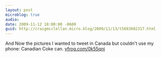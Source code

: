 ```yaml
---
layout: post
microblog: true
audio: 
date: 2009-11-12 18:00:00 -0600
guid: http://craigmcclellan.micro.blog/2009/11/13/t5683602317.html
---
```

And Now the pictures I wanted to tweet in Canada but couldn't use my phone: Canadian Coke can.  [yfrog.com/0k55qnj](http://yfrog.com/0k55qnj)
